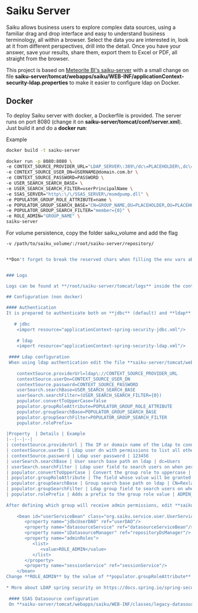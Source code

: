 
# Saiku Server  
  
Saiku allows business users to explore complex data sources, using a familiar drag and drop interface and easy to understand business terminology, all within a browser. Select the data you are interested in, look at it from different perspectives, drill into the detail. Once you have your answer, save your results, share them, export them to Excel or PDF, all straight from the browser. 

This project is based on [Meteorite BI's saiku-server](https://github.com/OSBI/saiku/tree/development/saiku-server) with a small change on file **saiku-server/tomcat/webapps/saiku/WEB-INF/applicationContext-security-ldap.properties** to make it easier to configure ldap on Docker.

## Docker  
  To deploy Saiku server with docker, a Dockerfile is provided. The server runs on port 8080 (change it on **saiku-server/tomcat/conf/server.xml**).  
  Just build it and do a **docker run**:
  
Example  
```bash  
docker build -t saiku-server  
  
docker run -p 8080:8080 \  
-e CONTEXT_SOURCE_PROVIDER_URL="LDAP_SERVER\:389\/dc\=PLACEHOLDER\,dc\=PLACEHOLDER" \  
-e CONTEXT_SOURCE_USER_DN=USERNAME@domain.com.br \  
-e CONTEXT_SOURCE_PASSWORD=PASSWORD \  
-e USER_SEARCH_SEARCH_BASE= \  
-e USER_SEARCH_SEARCH_FILTER=userPrincipalName \  
-e SSAS_SERVER="http\:\/\/SSAS_SERVER\/msmdpump.dll" \  
-e POPULATOR_GROUP_ROLE_ATTRIBUTE=name \  
-e POPULATOR_GROUP_SEARCH_BASE="CN=GROUP_NAME,OU=PLACEHOLDER,OU=PLACEHOLDER" \  
-e POPULATOR_GROUP_SEARCH_FILTER="member={0}" \  
-e ROLE_ADMIN="GROUP_NAME" \  
saiku-server  
```


For volume persistence, copy the folder saiku_volume and add the flag
```bash
-v /path/to/saiku_volume/:/root/saiku-server/repository/


**Don't forget to break the reserved chars when filling the env vars above, otherwise the script configure_ldap.sh will not execute correctly!**


### Logs

Logs can be found at **/root/saiku-server/tomcat/logs** inside the container running. Look for catalina.out for tomcat logs.

## Configuration (non docker)  
  
#### Authentication
It is prepared to authenticate both on **jdbc** (default) and **ldap**. To switch between the two methods, edit the file **saiku-server/tomcat/webapps/saiku/WEB-INF/applicationContext-spring-security** changing the `<import>` tag inside `<beans></beans>`:  
  
   # jdbc  
    <import resource="applicationContext-spring-security-jdbc.xml"/>  
  
    # ldap  
    <import resource="applicationContext-spring-security-ldap.xml"/>  
  
 #### Ldap configuration  
 When using ldap authentication edit the file **saiku-server/tomcat/webapps/saiku/WEB-INF/applicationContext-security-ldap.properties**:  
  
    contextSource.providerUrl=ldap\://CONTEXT_SOURCE_PROVIDER_URL  
    contextSource.userDn=CONTEXT_SOURCE_USER_DN  
    contextSource.password=CONTEXT_SOURCE_PASSWORD  
    userSearch.searchBase=USER_SEARCH_SEARCH_BASE  
    userSearch.searchFilter=(USER_SEARCH_SEARCH_FILTER={0})  
    populator.convertToUpperCase=false  
    populator.groupRoleAttribute=POPULATOR_GROUP_ROLE_ATTRIBUTE  
    populator.groupSearchBase=POPULATOR_GROUP_SEARCH_BASE  
    populator.groupSearchFilter=POPULATOR_GROUP_SEARCH_FILTER  
    populator.rolePrefix=  
  
|Property  | Details | Example  
|--|--|--|  
| contextSource.providerUrl | The IP or domain name of the Ldap to connect on with port and base dn | ldap\://192.168.0.0\:389/dc=stone,dc=local  
| contextSource.userDn | Ldap user dn with permissions to list all other users | ltakakura@stone.com.br  
| contextSource.password | Ldap user password | 123456  
| userSearch.searchBase | User search base path on ldap | dc=Users  
| userSearch.searchFilter | Ldap user field to search users on when performing authentication | userPrincipalName,  
| populator.convertToUpperCase | Convert the group role to uppercase | false  
| populator.groupRoleAttribute | The field whose value will be granted admin level permission | name  
| populator.groupSearchBase | Group search base path on ldap | CN=Rexlab | Stone,OU=Groups,OU=Risk,OU=SP  
| populator.groupSearchFilter | Ldap group field to search users on when performing authentication. {0} uses the full user_dn that is authenticating and {1} uses only its username | member={0}  
| populator.rolePrefix | Adds a prefix to the group role value | ADMIN_  
  
After defining which group will receive admin permissions, edit **saiku-server/tomcat/webapps/saiku/WEB-INF/saiku-beans.xml**:  
  
    <bean id="userServiceBean" class="org.saiku.service.user.UserService">  
       <property name="jdbcUserDAO" ref="userDAO"/>  
       <property name="datasourceService" ref="datasourceServiceBean"/>  
       <property name="iDatasourceManager" ref="repositoryDsManager"/>  
       <property name="adminRoles">  
          <list>  
             <value>ROLE_ADMIN</value>  
          </list>  
       </property>  
       <property name="sessionService" ref="sessionService"/>  
    </bean>  
Change **ROLE_ADMIN** by the value of **populator.groupRoleAttribute** from the group to receive admin permissions.  
  
* More about LDAP spring security on https://docs.spring.io/spring-security/site/docs/3.0.x/reference/ldap.html  
  
 #### SSAS Datasource configuration  
 On **saiku-server/tomcat/webapps/saiku/WEB-INF/classes/legacy-datasources/ssas** SSAS datasource template can be found. It is on passthrough mode, so the login credentials used on Saiku will also be used to authenticate on the Datasource. Find **SSAS_SERVER** on the file and overwrite it with the SSAS Datasource address to be used. It is also possible to add or edit the Datasources later on via web ui using an admin user.